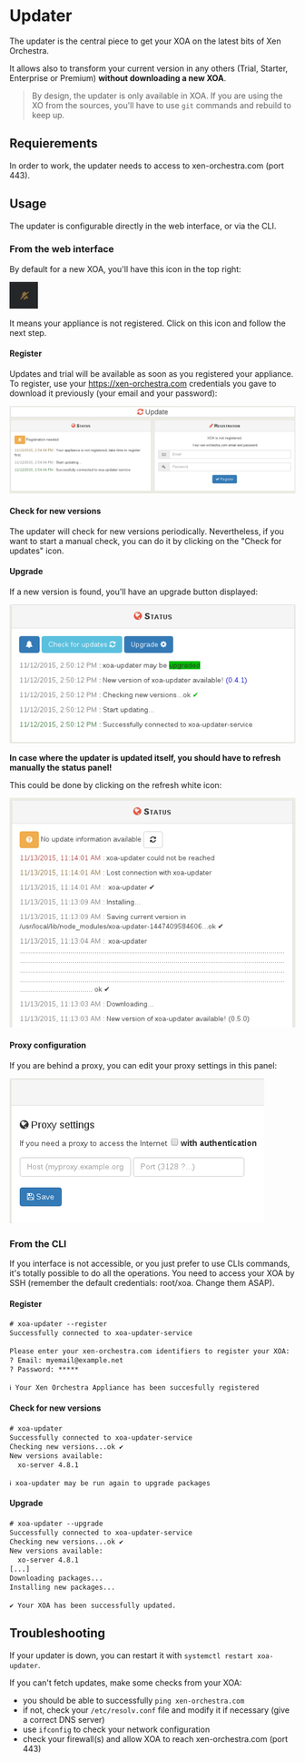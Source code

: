 # Updater

The updater is the central piece to get your XOA on the latest bits of Xen Orchestra.

It allows also to transform your current version in any others (Trial, Starter, Enterprise or Premium) **without downloading a new XOA**.

> By design, the updater is only available in XOA. If you are using the XO from the sources, you'll have to use `git` commands and rebuild to keep up.

## Requierements

In order to work, the updater needs to access to xen-orchestra.com (port 443).

## Usage

The updater is configurable directly in the web interface, or via the CLI.

### From the web interface

By default for a new XOA, you'll have this icon in the top right:

![](./assets/updater_notreg.png)

It means your appliance is not registered. Click on this icon and follow the next step.

#### Register

Updates and trial will be available as soon as you registered your appliance. To register, use your https://xen-orchestra.com credentials you gave to download it previously (your email and your password):

![](./assets/updater_reg.png)

#### Check for new versions

The updater will check for new versions periodically. Nevertheless, if you want to start a manual check, you can do it by clicking on the "Check for updates" icon.

#### Upgrade

If a new version is found, you'll have an upgrade button displayed:

![](./assets/regupdate.png)

**In case where the updater is updated itself, you should have to refresh manually the status panel!**

This could be done by clicking on the refresh white icon:

![](./assets/refreshupdater.png)

#### Proxy configuration

If you are behind a proxy, you can edit your proxy settings in this panel:

![](./assets/regproxy.png)

### From the CLI

If you interface is not accessible, or you just prefer to use CLIs commands, it's totally possible to do all the operations. You need to access your XOA by SSH (remember the default credentials: root/xoa. Change them ASAP).

#### Register

```
# xoa-updater --register
Successfully connected to xoa-updater-service

Please enter your xen-orchestra.com identifiers to register your XOA:
? Email: myemail@example.net
? Password: *****

ℹ Your Xen Orchestra Appliance has been succesfully registered
```

#### Check for new versions

```
# xoa-updater
Successfully connected to xoa-updater-service
Checking new versions...ok ✔
New versions available:
  xo-server 4.8.1

ℹ xoa-updater may be run again to upgrade packages

```

#### Upgrade

```
# xoa-updater --upgrade
Successfully connected to xoa-updater-service
Checking new versions...ok ✔
New versions available:
  xo-server 4.8.1
[...]
Downloading packages...
Installing new packages...

✔ Your XOA has been successfully updated.

```

## Troubleshooting

If your updater is down, you can restart it with `systemctl restart xoa-updater`.

If you can't fetch updates, make some checks from your XOA:

* you should be able to successfully `ping xen-orchestra.com`
* if not, check your `/etc/resolv.conf` file and modify it if necessary (give a correct DNS server)
* use `ifconfig` to check your network configuration
* check your firewall(s) and allow XOA to reach xen-orchestra.com (port 443)
